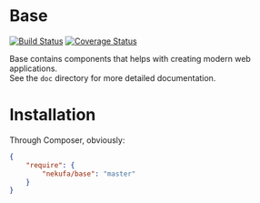 # Base

[![Build Status](https://travis-ci.org/nekufa/base.png)](https://travis-ci.org/nekufa/base)
[![Coverage Status](https://coveralls.io/repos/nekufa/base/badge.png?branch=master)](https://coveralls.io/r/nekufa/base?branch=master)

Base contains components that helps with creating modern web applications.  
See the `doc` directory for more detailed documentation.

# Installation

Through Composer, obviously:

```json
{
    "require": {
        "nekufa/base": "master"
    }
}
```